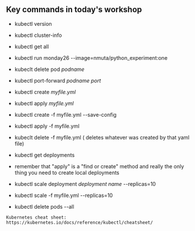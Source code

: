 ## Key commands in today's workshop


- kubectl version

- kubectl cluster-info

- kubectl get all 

- kubectl run monday26 --image=nmuta/python_experiment:one 

- kubeclt delete pod *podname*

- kubectl port-forward *podname* *port*

- kubectl create *myfile.yml*

- kubectl apply *myfile.yml*

- kubectl create -f myfile.yml --save-config

- kubectl apply -f myfile.yml

- kubeclt delete  -f myfile.yml ( deletes whatever was created by that yaml file)

- kubectl get deployments


* remember that "apply" is a "find or create" method and really the only thing you need to create local deployments 

- kubectl scale deployment *deployment name* --replicas=10

- kubectl scale -f myfile.yml --replicas=10

- kubectl delete pods --all






```
Kubernetes cheat sheet: 
https://kubernetes.io/docs/reference/kubectl/cheatsheet/
```







 






